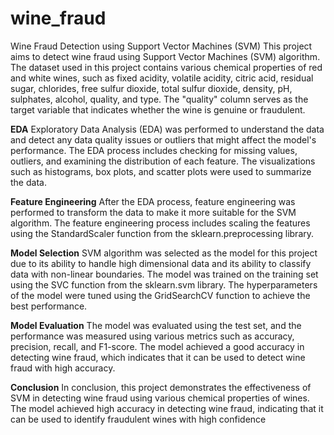 # wine_fraud

Wine Fraud Detection using Support Vector Machines (SVM)
This project aims to detect wine fraud using Support Vector Machines (SVM) algorithm. The dataset used in this project contains various chemical properties of red and white wines, such as fixed acidity, volatile acidity, citric acid, residual sugar, chlorides, free sulfur dioxide, total sulfur dioxide, density, pH, sulphates, alcohol, quality, and type. The "quality" column serves as the target variable that indicates whether the wine is genuine or fraudulent.

**EDA**
Exploratory Data Analysis (EDA) was performed to understand the data and detect any data quality issues or outliers that might affect the model's performance. The EDA process includes checking for missing values, outliers, and examining the distribution of each feature. The visualizations such as histograms, box plots, and scatter plots were used to summarize the data.

**Feature Engineering**
After the EDA process, feature engineering was performed to transform the data to make it more suitable for the SVM algorithm. The feature engineering process includes scaling the features using the StandardScaler function from the sklearn.preprocessing library.

**Model Selection**
SVM algorithm was selected as the model for this project due to its ability to handle high dimensional data and its ability to classify data with non-linear boundaries. The model was trained on the training set using the SVC function from the sklearn.svm library. The hyperparameters of the model were tuned using the GridSearchCV function to achieve the best performance.

**Model Evaluation**
The model was evaluated using the test set, and the performance was measured using various metrics such as accuracy, precision, recall, and F1-score. The model achieved a good accuracy in detecting wine fraud, which indicates that it can be used to detect wine fraud with high accuracy.

**Conclusion**
In conclusion, this project demonstrates the effectiveness of SVM in detecting wine fraud using various chemical properties of wines. The model achieved high accuracy in detecting wine fraud, indicating that it can be used to identify fraudulent wines with high confidence
